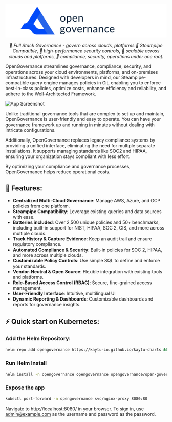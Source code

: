 <p align="center">
  <a href="https://opengovernance.io">
    <img src="https://github.com/kaytu-io/website/blob/34af0c464c3a75b1382b63ae4d0f8024f008c858/connectors/icons/open-governance.svg" alt="OpenGovernance">
  </a>
</p>

<p align="center"> <em>🚀 Full Stack Governance - govern across clouds, platforms 🚀 Steampipe Compatible, 🚀 high-performance security controls, 🚀 scalable across clouds and platforms, 🚀 compliance, security, operations under one roof.</em> </p>

OpenGovernance streamlines governance, compliance, security, and operations across your cloud environments, platforms, and on-premises infrastructures. Designed with developers in mind, our Steampipe-compatible query engine manages policies in Git, enabling you to enforce best-in-class policies, optimize costs, enhance efficiency and reliability, and adhere to the Well-Architected Framework.

![App Screenshot](https://raw.githubusercontent.com/kaytu-io/open-governance/b714c9bce4bd59e8bc4305007f88d856aeb360fe/screenshots/app%20-%20screenshot%201.png)

Unlike traditional governance tools that are complex to set up and maintain, OpenGovernance is user-friendly and easy to operate. You can have your governance framework up and running in minutes without dealing with intricate configurations.

Additionally, OpenGovernance replaces legacy compliance systems by providing a unified interface, eliminating the need for multiple separate installations. It supports managing standards like SOC2 and HIPAA, ensuring your organization stays compliant with less effort.

By optimizing your compliance and governance processes, OpenGovernance helps reduce operational costs.

## 🌟 Features:
- **Centralized Multi-Cloud Governance**: Manage AWS, Azure, and GCP policies from one platform.
- **Steampipe Compatibility**: Leverage existing queries and data sources with ease.
- **Batteries included**: Over 2,500 unique policies and 50+ benchmarks, including built-in support for NIST, HIPAA, SOC 2, CIS, and more across multiple clouds.
- **Track History & Capture Evidence**: Keep an audit trail and ensure regulatory compliance.
- **Automated Compliance & Security**: Built-in policies for SOC 2, HIPAA, and more across multiple clouds.
- **Customizable Policy Controls**: Use simple SQL to define and enforce your standards.
- **Vendor-Neutral & Open Source**: Flexible integration with existing tools and platforms.
- **Role-Based Access Control (RBAC)**: Secure, fine-grained access management.
- **User-Friendly Interface**: Intuitive, multilingual UI
- **Dynamic Reporting & Dashboards**: Customizable dashboards and reports for governance insights.

## ⚡️ Quick start on Kubernetes:

### Add the Helm Repository:

```bash
helm repo add opengovernance https://kaytu-io.github.io/kaytu-charts && helm repo update
```

### Run Helm Install
```bash
helm install -n opengovernance opengovernance opengovernance/open-governance --create-namespace --timeout=10m
```

### Expose the app

```bash
kubectl port-forward -n opengovernance svc/nginx-proxy 8080:80
```
Navigate to http://localhost:8080/ in your browser.
To sign in, use admin@example.com as the username and password as the password.
